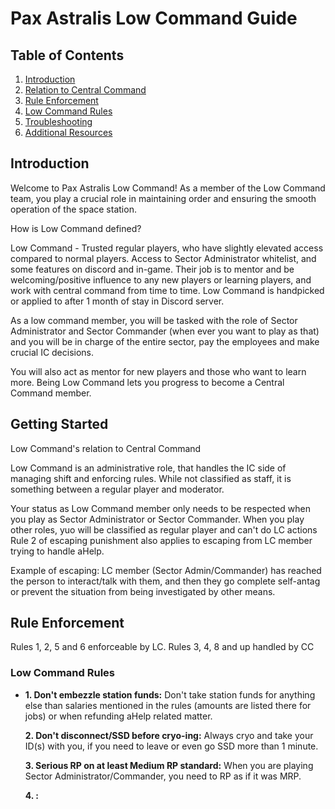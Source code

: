 # Pax Astralis Low Command Guide

## Table of Contents
1. [Introduction](#introduction)
2. [Relation to Central Command](#relation-cc)
3. [Rule Enforcement](#rule-enforcement)
4. [Low Command Rules](#lc-rules)
5. [Troubleshooting](#troubleshooting)
6. [Additional Resources](#additional-resources)

## Introduction <a name="introduction"></a>

Welcome to Pax Astralis Low Command! As a member of the Low Command team, you play a crucial role in maintaining order and ensuring the smooth operation of the space station.

 How is Low Command defined?

Low Command - Trusted regular players, who have slightly elevated access compared to normal players. Access to Sector Administrator whitelist, and some features on discord and in-game. Their job is to mentor and be welcoming/positive influence to any new players or learning players, and work with central command from time to time. Low Command is handpicked or applied to after 1 month of stay in Discord server.

As a low command member, you will be tasked with the role of Sector Administrator and Sector Commander (when ever you want to play as that) and you will be in charge of the entire sector, pay the employees and make crucial IC decisions.

You will also act as mentor for new players and those who want to learn more. Being Low Command lets you progress to become a Central Command member.

## Getting Started <a name="relation-cc"></a>

Low Command's relation to Central Command

Low Command is an administrative role, that handles the IC side of managing shift and enforcing rules. While not classified as staff, it is something between a regular player and moderator. 

Your status as Low Command member only needs to be respected when you play as Sector Administrator or Sector Commander. When you play other roles, yuo will be classified as regular player and can't do LC actions Rule 2 of escaping punishment also applies to escaping from LC member trying to handle aHelp.

Example of escaping: LC member (Sector Admin/Commander) has reached the person to interact/talk with them, and then they go complete self-antag or prevent the situation from being investigated by other means.

## Rule Enforcement <a name="rule-enforcement"></a>

Rules 1, 2, 5 and 6 enforceable by LC. Rules 3, 4, 8 and up handled by CC
### Low Command Rules <a name="lc-rules"></a>

- **1. Don't embezzle station funds:** Don't take station funds for anything else than salaries mentioned in the rules (amounts are listed there for jobs) or when refunding aHelp related matter.

  **2. Don't disconnect/SSD before cryo-ing:** Always cryo and take your ID(s) with you, if you need to leave or even go SSD more than 1 minute.

  **3. Serious RP  on at least Medium RP standard:** When you are playing Sector Administrator/Commander, you need to RP as if it was MRP. 

  **4. :** 

